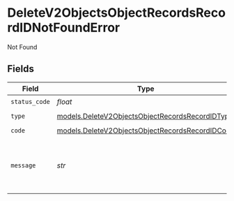 # DeleteV2ObjectsObjectRecordsRecordIDNotFoundError

Not Found


## Fields

| Field                                                                                                    | Type                                                                                                     | Required                                                                                                 | Description                                                                                              | Example                                                                                                  |
| -------------------------------------------------------------------------------------------------------- | -------------------------------------------------------------------------------------------------------- | -------------------------------------------------------------------------------------------------------- | -------------------------------------------------------------------------------------------------------- | -------------------------------------------------------------------------------------------------------- |
| `status_code`                                                                                            | *float*                                                                                                  | :heavy_check_mark:                                                                                       | N/A                                                                                                      |                                                                                                          |
| `type`                                                                                                   | [models.DeleteV2ObjectsObjectRecordsRecordIDType](../models/deletev2objectsobjectrecordsrecordidtype.md) | :heavy_check_mark:                                                                                       | N/A                                                                                                      |                                                                                                          |
| `code`                                                                                                   | [models.DeleteV2ObjectsObjectRecordsRecordIDCode](../models/deletev2objectsobjectrecordsrecordidcode.md) | :heavy_check_mark:                                                                                       | N/A                                                                                                      |                                                                                                          |
| `message`                                                                                                | *str*                                                                                                    | :heavy_check_mark:                                                                                       | N/A                                                                                                      | Record with ID "891dcbfc-9141-415d-9b2a-2238a6cc012d" not found.                                         |